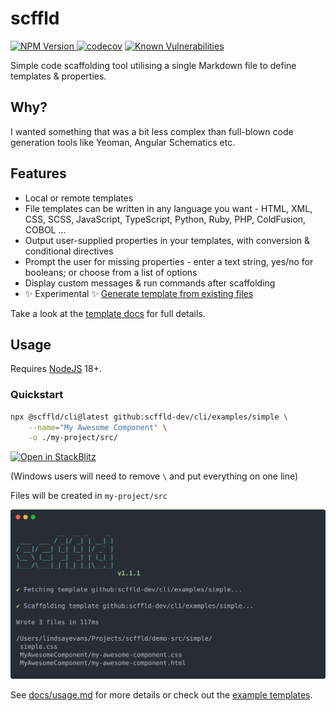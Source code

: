 # scffld

[![NPM Version](https://img.shields.io/npm/v/%40scffld%2Fcli)
](https://www.npmjs.com/package/@scffld/cli)
[![codecov](https://codecov.io/gh/scffld-dev/cli/graph/badge.svg?token=ERAIXQNUZF)](https://codecov.io/gh/scffld-dev/cli)
[![Known Vulnerabilities](https://snyk.io/test/github/scffld-dev/cli/badge.svg)](https://snyk.io/test/github/scffld-dev/cli)

Simple code scaffolding tool utilising a single Markdown file to define templates & properties.

## Why?

I wanted something that was a bit less complex than full-blown code generation tools like Yeoman, Angular Schematics etc.

## Features

- Local or remote templates
- File templates can be written in any language you want - HTML, XML, CSS, SCSS, JavaScript, TypeScript, Python, Ruby, PHP, ColdFusion, COBOL ...
- Output user-supplied properties in your templates, with conversion & conditional directives
- Prompt the user for missing properties - enter a text string, yes/no for booleans; or choose from a list of options
- Display custom messages & run commands after scaffolding
- ✨ Experimental ✨ [Generate template from existing files](./docs/generator.md)

Take a look at the [template docs](./docs/templates.md) for full details.

## Usage

Requires [NodeJS](https://nodejs.org/) 18+.

### Quickstart

```sh
npx @scffld/cli@latest github:scffld-dev/cli/examples/simple \
    --name="My Awesome Component" \
    -o ./my-project/src/
```

[![Open in StackBlitz](https://developer.stackblitz.com/img/open_in_stackblitz_small.svg)](https://stackblitz.com/edit/scffld-quickstart?file=README.md)

(Windows users will need to remove `\` and put everything on one line)

Files will be created in `my-project/src`

![Example of command output](./docs/screenshot.svg)

See [docs/usage.md](./docs/usage.md) for more details or check out the [example templates](./examples/).
